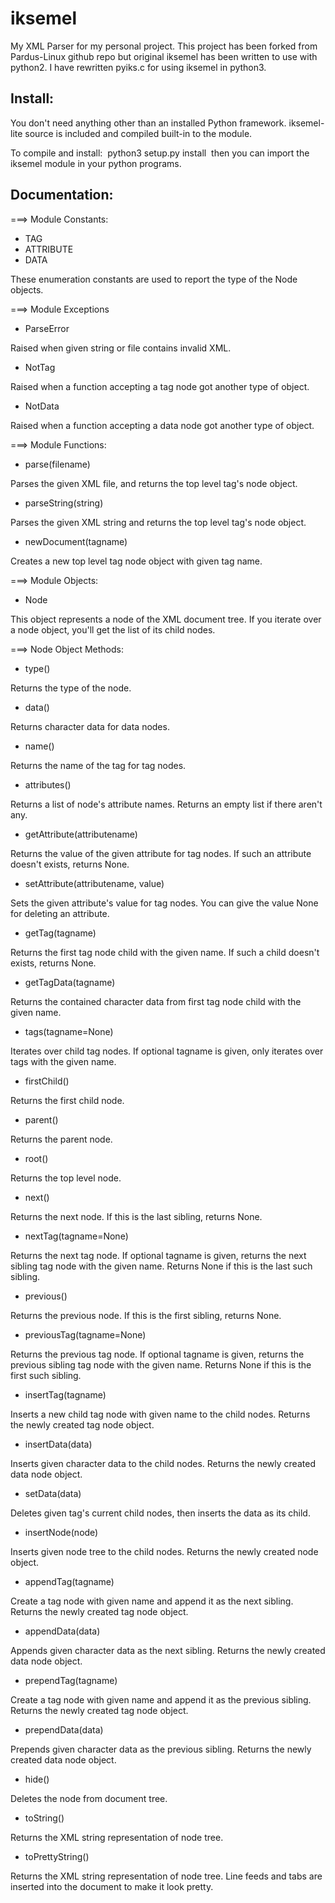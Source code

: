 # iksemel
My XML Parser for my personal project.
This project has been forked from Pardus-Linux github repo but original iksemel has been written to use with python2. I have rewritten pyiks.c for using iksemel in python3.


Install:
--------

You don't need anything other than an installed Python framework.
iksemel-lite source is included and compiled built-in to the module.

To compile and install: 
python3 setup.py install 
then you can import the iksemel module in your python programs.


Documentation:
--------------

===> Module Constants:

* TAG
* ATTRIBUTE
* DATA

These enumeration constants are used to report the type of the Node objects.

===> Module Exceptions

* ParseError

Raised when given string or file contains invalid XML.

* NotTag

Raised when a function accepting a tag node got another type of object.

* NotData

Raised when a function accepting a data node got another type of object.

===> Module Functions:

* parse(filename)

Parses the given XML file, and returns the top level tag's node object.

* parseString(string)

Parses the given XML string and returns the top level tag's node object.

* newDocument(tagname)

Creates a new top level tag node object with given tag name.

===> Module Objects:

* Node

This object represents a node of the XML document tree. If you iterate
over a node object, you'll get the list of its child nodes.

===> Node Object Methods:

* type()

Returns the type of the node.

* data()

Returns character data for data nodes.

* name()

Returns the name of the tag for tag nodes.

* attributes()

Returns a list of node's attribute names. Returns an empty list
if there aren't any.

* getAttribute(attributename)

Returns the value of the given attribute for tag nodes. If such
an attribute doesn't exists, returns None.

* setAttribute(attributename, value)

Sets the given attribute's value for tag nodes. You can give
the value None for deleting an attribute.

* getTag(tagname)

Returns the first tag node child with the given name. If such a child
doesn't exists, returns None.

* getTagData(tagname)

Returns the contained character data from first tag node child with the
given name.

* tags(tagname=None)

Iterates over child tag nodes. If optional tagname is given, only
iterates over tags with the given name.

* firstChild()

Returns the first child node.

* parent()

Returns the parent node.

* root()

Returns the top level node.

* next()

Returns the next node. If this is the last sibling, returns None.

* nextTag(tagname=None)

Returns the next tag node. If optional tagname is given, returns the
next sibling tag node with the given name. Returns None if this is
the last such sibling.

* previous()

Returns the previous node. If this is the first sibling, returns None.

* previousTag(tagname=None)

Returns the previous tag node. If optional tagname is given, returns
the previous sibling tag node with the given name. Returns None if
this is the first such sibling.

* insertTag(tagname)

Inserts a new child tag node with given name to the child nodes.
Returns the newly created tag node object.

* insertData(data)

Inserts given character data to the child nodes. Returns the newly
created data node object.

* setData(data)

Deletes given tag's current child nodes, then inserts the data as
its child.

* insertNode(node)

Inserts given node tree to the child nodes. Returns the newly created
node object.

* appendTag(tagname)

Create a tag node with given name and append it as the next sibling.
Returns the newly created tag node object.

* appendData(data)

Appends given character data as the next sibling. Returns the newly
created data node object.

* prependTag(tagname)

Create a tag node with given name and append it as the previous
sibling. Returns the newly created tag node object.

* prependData(data)

Prepends given character data as the previous sibling. Returns the
newly created data node object.

* hide()

Deletes the node from document tree.

* toString()

Returns the XML string representation of node tree.

* toPrettyString()

Returns the XML string representation of node tree. Line feeds and
tabs are inserted into the document to make it look pretty.
